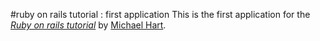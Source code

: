 #ruby on rails tutorial : first application
This is the first application for the [*Ruby on rails tutorial*](http://railstutorail.org/)
by [Michael Hart](http://michaelhartl.com/).